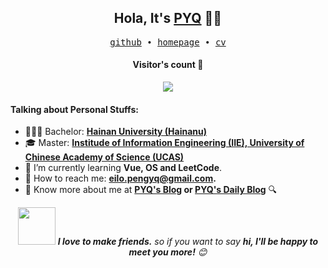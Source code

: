 <h2 align="center"> Hola, It's <a href="https://peng-yq.github.io">PYQ</a> 👨‍💻 </h2>

<p align="center">
  <samp>
    <a href="https://github.com/peng-yq">github</a> ∙ 
    <a href="https://peng-yq.github.io">homepage</a> ∙
    <a href="https://github.com/peng-yq/peng-yq.github.io/raw/main/pdf/CV_CN.pdf">cv</a> 
  </samp>
</p>

<h4 align="center">Visitor's count 👀</h4>

<p align="center"><img src="https://profile-counter.glitch.me/peng-yq/count.svg"></img></p>

#### **Talking about Personal Stuffs:**

- 👨🏻‍🎓  Bachelor: **[Hainan University (Hainanu)](https://ha.hainanu.edu.cn/home2020/)** 
- 🎓 Master: **[Institude of Information Engineering (IIE), University of Chinese Academy of Science (UCAS)](http://www.iie.ac.cn/)**   
- 🌱 I’m currently learning **Vue, OS and LeetCode**.
- 💌 How to reach me: **[eilo.pengyq@gmail.com](mailto:eilo.pengyq@gmail.com).**
- 🔎 Know more about me at **[PYQ's Blog](https://peng-yq.github.io) or [PYQ's Daily Blog](https://pengyq.top)** 🔍

<p align="center"><img src="https://media.giphy.com/media/LnQjpWaON8nhr21vNW/giphy.gif" width="60"> <em><b>I love to make friends.</b> so if you want to say <b>hi, I'll be happy to meet you more!</b> 😊</em></p>







